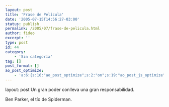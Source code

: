 ```yaml
---
layout: post
title: 'Frase de Película'
date: '2005-07-15T14:56:27-03:00'
status: publish
permalink: /2005/07/frase-de-pelicula.html
author: fideo
excerpt: ''
type: post
id: 44
category:
    - 'Sin categoría'
tag: []
post_format: []
ao_post_optimize:
    - 'a:6:{s:16:"ao_post_optimize";s:2:"on";s:19:"ao_post_js_optimize";s:2:"on";s:20:"ao_post_css_optimize";s:2:"on";s:12:"ao_post_ccss";s:2:"on";s:16:"ao_post_lazyload";s:2:"on";s:15:"ao_post_preload";s:0:"";}'
---
```

layout: post
Un gran poder conlleva una gran responsabilidad.

Ben Parker, el tío de Spiderman.